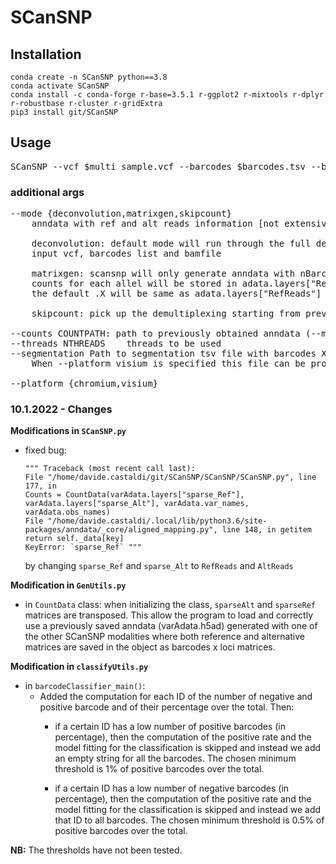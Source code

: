 # SCanSNP

## __Installation__

    conda create -n SCanSNP python==3.8
    conda activate SCanSNP
    conda install -c conda-forge r-base=3.5.1 r-ggplot2 r-mixtools r-dplyr r-robustbase r-cluster r-gridExtra 
    pip3 install git/SCanSNP

## __Usage__

<pre>
SCanSNP --vcf $multi_sample.vcf --barcodes $barcodes.tsv --bam $bam_file --outdir $output_directory
</pre>

### __additional args__
<pre>
--mode {deconvolution,matrixgen,skipcount}
	anndata with ref and alt reads information [not extensively tested]
 
	deconvolution: default mode will run through the full demultiplexing given 
	input vcf, barcodes list and bamfile
       
	matrixgen: scansnp will only generate anndata with nBarcodes x nLoci 
	counts for each allel will be stored in adata.layers["RefReads"] and adata.layers["AltReads"] 
	the default .X will be same as adata.layers["RefReads"]
	 
	skipcount: pick up the demultiplexing starting from previously saved anndata
	
--counts COUNTPATH: path to previously obtained anndata (--mode matrixgen) mandatory if --mode skipcount
--threads NTHREADS    threads to be used
--segmentation Path to segmentation tsv file with barcodes X number of nuclei. 
	When --platform visium is specified this file can be provided to improve the signal to noise calculation and will unlock the formal assignment of multiple genotypes per pack

--platform {chromium,visium}
</pre>


### 10.1.2022 - Changes

**Modifications in `SCanSNP.py`**

- fixed bug:

	```{python3}
	""" Traceback (most recent call last):
	File "/home/davide.castaldi/git/SCanSNP/SCanSNP/SCanSNP.py", line 177, in
	Counts = CountData(varAdata.layers["sparse_Ref"], varAdata.layers["sparse_Alt"], varAdata.var_names, varAdata.obs_names)
	File "/home/davide.castaldi/.local/lib/python3.6/site-packages/anndata/_core/aligned_mapping.py", line 148, in getitem
	return self._data[key]
	KeyError: `sparse_Ref` """
	```

	by changing `sparse_Ref` and `sparse_Alt` to `RefReads` and `AltReads`

**Modification in `GenUtils.py`**

- in `CountData` class: when initializing the class, `sparseAlt` and `sparseRef` matrices are transposed. This allow the program to load and correctly use a previously saved anndata (varAdata.h5ad) generated with one of the other SCanSNP modalities where both reference and alternative matrices are saved in the object as barcodes x loci matrices.

**Modification in `classifyUtils.py`**

- in `barcodeClassifier_main()`:
	* Added the computation for each ID of the number of negative and positive barcode and of their percentage over the total. Then:
		* if a certain ID has a low number of positive barcodes (in percentage), then the computation of the positive rate and the model fitting for the classification is skipped and instead we add an empty string for all the barcodes. The chosen minimum threshold is 1% of positive barcodes over the total.

		* if a certain ID has a low number of negative barcodes (in percentage), then the computation of the positive rate and the model fitting for the classification is skipped and instead we add that ID to all barcodes. The chosen minimum threshold is 0.5% of positive barcodes over the total.    

__NB:__ The thresholds have not been tested.
